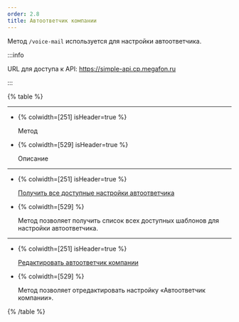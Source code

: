 ```yaml
---
order: 2.8
title: Автоответчик компании
---
```


Метод `/voice-mail` используется для настройки автоответчика.

:::info 

URL для доступа к API: <https://simple-api.cp.megafon.ru>

:::

{% table %}

---

*  {% colwidth=[251] isHeader=true %}

   Метод

*  {% colwidth=[529] isHeader=true %}

   Описание

---

*  {% colwidth=[251] isHeader=true %}

   [Получить все доступные настройки автоответчика](./poluchenie-spiska-nastroek-golosovykh-soobscheniy)

*  {% colwidth=[529] %}

   Метод позволяет получить список всех доступных шаблонов для настройки автоответчика.

---

*  {% colwidth=[251] isHeader=true %}

   [Редактировать автоответчик компании](./redaktirovat-avtootvetchik-kompanii)

*  {% colwidth=[529] %}

   Метод позволяет отредактировать настройку «Автоответчик компании».

{% /table %}
